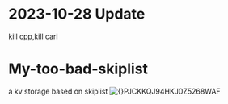 # 2023-10-28 Update
kill cpp,kill carl
# My-too-bad-skiplist
a kv storage based on skiplist
![{}PJCKKQJ94HKJ0Z5268WAF](https://user-images.githubusercontent.com/72237395/129685234-aa1e9508-2823-4cb0-8e09-ffaa8358c6f1.png)

